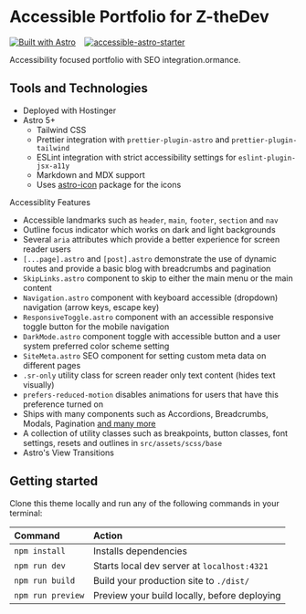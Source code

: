 # Accessible Portfolio for Z-theDev

[![Built with Astro](https://astro.badg.es/v2/built-with-astro/small.svg)](https://astro.build)  &nbsp; &nbsp;[![accessible-astro-starter](https://img.shields.io/badge/Theme-Accessible_Asto-brightgreen.svg?style=for-the-badge)](https://accessible-astro.incluud.dev/)

Accessibility focused portfolio with SEO integration.ormance.

## Tools and Technologies

- Deployed with Hostinger
- Astro 5+
  - Tailwind CSS
  - Prettier integration with `prettier-plugin-astro` and `prettier-plugin-tailwind`
  - ESLint integration with strict accessibility settings for `eslint-plugin-jsx-a11y`
  - Markdown and MDX support
  - Uses [astro-icon](https://www.astroicon.dev/getting-started/) package for the icons

Accessiblity Features

- Accessible landmarks such as `header`, `main`, `footer`, `section` and `nav`
- Outline focus indicator which works on dark and light backgrounds
- Several `aria` attributes which provide a better experience for screen reader users
- `[...page].astro` and `[post].astro` demonstrate the use of dynamic routes and provide a basic blog with breadcrumbs and pagination
- `SkipLinks.astro` component to skip to either the main menu or the main content
- `Navigation.astro` component with keyboard accessible (dropdown) navigation (arrow keys, escape key)
- `ResponsiveToggle.astro` component with an accessible responsive toggle button for the mobile navigation
- `DarkMode.astro` component toggle with accessible button and a user system preferred color scheme setting
- `SiteMeta.astro` SEO component for setting custom meta data on different pages
- `.sr-only` utility class for screen reader only text content (hides text visually)
- `prefers-reduced-motion` disables animations for users that have this preference turned on
- Ships with many components such as Accordions, Breadcrumbs, Modals, Pagination [and many more](https://accessible-astro-starter.incluud.dev/accessible-components/)
- A collection of utility classes such as breakpoints, button classes, font settings, resets and outlines in `src/assets/scss/base`
- Astro's View Transitions

## Getting started

Clone this theme locally and run any of the following commands in your terminal:

| Command           | Action                                       |
| :---------------- | :------------------------------------------- |
| `npm install`     | Installs dependencies                        |
| `npm run dev`     | Starts local dev server at `localhost:4321`  |
| `npm run build`   | Build your production site to `./dist/`      |
| `npm run preview` | Preview your build locally, before deploying |
